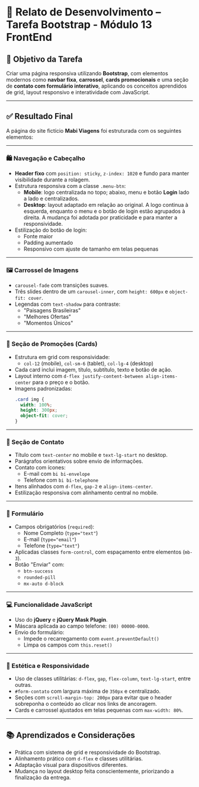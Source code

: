 # 📄 Relato de Desenvolvimento – Tarefa Bootstrap - Módulo 13 FrontEnd

## 🎯 Objetivo da Tarefa

Criar uma página responsiva utilizando **Bootstrap**, com elementos modernos como **navbar fixa**, **carrossel**, **cards promocionais** e uma seção de **contato com formulário interativo**, aplicando os conceitos aprendidos de grid, layout responsivo e interatividade com JavaScript.

---

## ✅ Resultado Final

A página do site fictício **Mabi Viagens** foi estruturada com os seguintes elementos:

---

### 🛍️ Navegação e Cabeçalho

- **Header fixo** com `position: sticky`, `z-index: 1020` e fundo para manter visibilidade durante a rolagem.
- Estrutura responsiva com a classe `.menu-btn`:
  - **Mobile**: logo centralizada no topo; abaixo, menu e botão **Login** lado a lado e centralizados.
  - **Desktop**: layout adaptado em relação ao original. A logo continua à esquerda, enquanto o menu e o botão de login estão agrupados à direita. A mudança foi adotada por praticidade e para manter a responsividade.
- Estilização do botão de login:
  - Fonte maior
  - Padding aumentado
  - Responsivo com ajuste de tamanho em telas pequenas

---

### 🖼️ Carrossel de Imagens

- `carousel-fade` com transições suaves.
- Três slides dentro de um `carousel-inner`, com `height: 600px` e `object-fit: cover`.
- Legendas com `text-shadow` para contraste:
  - "Paisagens Brasileiras"
  - "Melhores Ofertas"
  - "Momentos Únicos"

---

### 🧱 Seção de Promoções (Cards)

- Estrutura em grid com responsividade:
  - `col-12` (mobile), `col-sm-6` (tablet), `col-lg-4` (desktop)
- Cada card inclui imagem, título, subtítulo, texto e botão de ação.
- Layout interno com `d-flex justify-content-between align-items-center` para o preço e o botão.
- Imagens padronizadas:
  ```css
  .card img {
    width: 100%;
    height: 300px;
    object-fit: cover;
  }
  ```

---

### 📩 Seção de Contato

- Título com `text-center` no mobile e `text-lg-start` no desktop.
- Parágrafos orientativos sobre envio de informações.
- Contato com ícones:
  - E-mail com `bi bi-envelope`
  - Telefone com `bi bi-telephone`
- Itens alinhados com `d-flex`, `gap-2` e `align-items-center`.
- Estilização responsiva com alinhamento central no mobile.

---

### 📝 Formulário

- Campos obrigatórios (`required`):
  - Nome Completo (`type="text"`)
  - E-mail (`type="email"`)
  - Telefone (`type="text"`)
- Aplicadas classes `form-control`, com espaçamento entre elementos (`mb-3`).
- Botão "Enviar" com:
  - `btn-success`
  - `rounded-pill`
  - `mx-auto d-block`

---

### 💻 Funcionalidade JavaScript

- Uso do **jQuery** e **jQuery Mask Plugin**.
- Máscara aplicada ao campo telefone: `(00) 00000-0000`.
- Envio do formulário:
  - Impede o recarregamento com `event.preventDefault()`
  - Limpa os campos com `this.reset()`

---

### 🎨 Estética e Responsividade

- Uso de classes utilitárias: `d-flex`, `gap`, `flex-column`, `text-lg-start`, entre outras.
- `#form-contato` com largura máxima de `350px` e centralizado.
- Seções com `scroll-margin-top: 200px` para evitar que o header sobreponha o conteúdo ao clicar nos links de ancoragem.
- Cards e carrossel ajustados em telas pequenas com `max-width: 80%`.

---

## 📚 Aprendizados e Considerações

- Prática com sistema de grid e responsividade do Bootstrap.
- Alinhamento prático com `d-flex` e classes utilitárias.
- Adaptação visual para dispositivos diferentes.
- Mudança no layout desktop feita conscientemente, priorizando a finalização da entrega.
